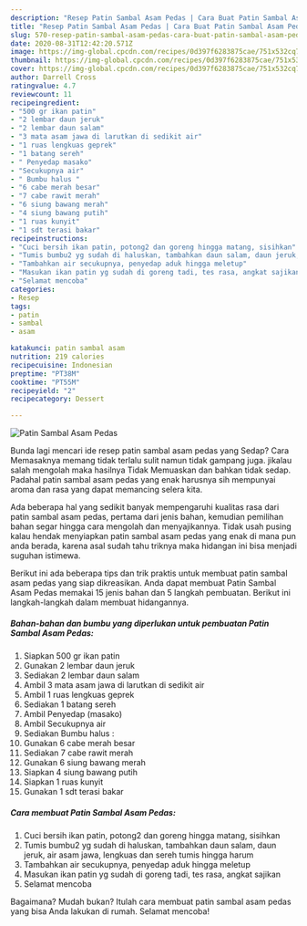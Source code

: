 ```yaml
---
description: "Resep Patin Sambal Asam Pedas | Cara Buat Patin Sambal Asam Pedas Yang Enak dan Simpel"
title: "Resep Patin Sambal Asam Pedas | Cara Buat Patin Sambal Asam Pedas Yang Enak dan Simpel"
slug: 570-resep-patin-sambal-asam-pedas-cara-buat-patin-sambal-asam-pedas-yang-enak-dan-simpel
date: 2020-08-31T12:42:20.571Z
image: https://img-global.cpcdn.com/recipes/0d397f6283875cae/751x532cq70/patin-sambal-asam-pedas-foto-resep-utama.jpg
thumbnail: https://img-global.cpcdn.com/recipes/0d397f6283875cae/751x532cq70/patin-sambal-asam-pedas-foto-resep-utama.jpg
cover: https://img-global.cpcdn.com/recipes/0d397f6283875cae/751x532cq70/patin-sambal-asam-pedas-foto-resep-utama.jpg
author: Darrell Cross
ratingvalue: 4.7
reviewcount: 11
recipeingredient:
- "500 gr ikan patin"
- "2 lembar daun jeruk"
- "2 lembar daun salam"
- "3 mata asam jawa di larutkan di sedikit air"
- "1 ruas lengkuas geprek"
- "1 batang sereh"
- " Penyedap masako"
- "Secukupnya air"
- " Bumbu halus "
- "6 cabe merah besar"
- "7 cabe rawit merah"
- "6 siung bawang merah"
- "4 siung bawang putih"
- "1 ruas kunyit"
- "1 sdt terasi bakar"
recipeinstructions:
- "Cuci bersih ikan patin, potong2 dan goreng hingga matang, sisihkan"
- "Tumis bumbu2 yg sudah di haluskan, tambahkan daun salam, daun jeruk, air asam jawa, lengkuas dan sereh tumis hingga harum"
- "Tambahkan air secukupnya, penyedap aduk hingga meletup"
- "Masukan ikan patin yg sudah di goreng tadi, tes rasa, angkat sajikan"
- "Selamat mencoba"
categories:
- Resep
tags:
- patin
- sambal
- asam

katakunci: patin sambal asam 
nutrition: 219 calories
recipecuisine: Indonesian
preptime: "PT38M"
cooktime: "PT55M"
recipeyield: "2"
recipecategory: Dessert

---
```



![Patin Sambal Asam Pedas](https://img-global.cpcdn.com/recipes/0d397f6283875cae/751x532cq70/patin-sambal-asam-pedas-foto-resep-utama.jpg)

Bunda lagi mencari ide resep patin sambal asam pedas yang Sedap? Cara Memasaknya memang tidak terlalu sulit namun tidak gampang juga. jikalau salah mengolah maka hasilnya Tidak Memuaskan dan bahkan tidak sedap. Padahal patin sambal asam pedas yang enak harusnya sih mempunyai aroma dan rasa yang dapat memancing selera kita.



Ada beberapa hal yang sedikit banyak mempengaruhi kualitas rasa dari patin sambal asam pedas, pertama dari jenis bahan, kemudian pemilihan bahan segar hingga cara mengolah dan menyajikannya. Tidak usah pusing kalau hendak menyiapkan patin sambal asam pedas yang enak di mana pun anda berada, karena asal sudah tahu triknya maka hidangan ini bisa menjadi suguhan istimewa.


Berikut ini ada beberapa tips dan trik praktis untuk membuat patin sambal asam pedas yang siap dikreasikan. Anda dapat membuat Patin Sambal Asam Pedas memakai 15 jenis bahan dan 5 langkah pembuatan. Berikut ini langkah-langkah dalam membuat hidangannya.

<!--inarticleads1-->

##### Bahan-bahan dan bumbu yang diperlukan untuk pembuatan Patin Sambal Asam Pedas:

1. Siapkan 500 gr ikan patin
1. Gunakan 2 lembar daun jeruk
1. Sediakan 2 lembar daun salam
1. Ambil 3 mata asam jawa di larutkan di sedikit air
1. Ambil 1 ruas lengkuas geprek
1. Sediakan 1 batang sereh
1. Ambil  Penyedap (masako)
1. Ambil Secukupnya air
1. Sediakan  Bumbu halus :
1. Gunakan 6 cabe merah besar
1. Sediakan 7 cabe rawit merah
1. Gunakan 6 siung bawang merah
1. Siapkan 4 siung bawang putih
1. Siapkan 1 ruas kunyit
1. Gunakan 1 sdt terasi bakar




<!--inarticleads2-->

##### Cara membuat Patin Sambal Asam Pedas:

1. Cuci bersih ikan patin, potong2 dan goreng hingga matang, sisihkan
1. Tumis bumbu2 yg sudah di haluskan, tambahkan daun salam, daun jeruk, air asam jawa, lengkuas dan sereh tumis hingga harum
1. Tambahkan air secukupnya, penyedap aduk hingga meletup
1. Masukan ikan patin yg sudah di goreng tadi, tes rasa, angkat sajikan
1. Selamat mencoba




Bagaimana? Mudah bukan? Itulah cara membuat patin sambal asam pedas yang bisa Anda lakukan di rumah. Selamat mencoba!
